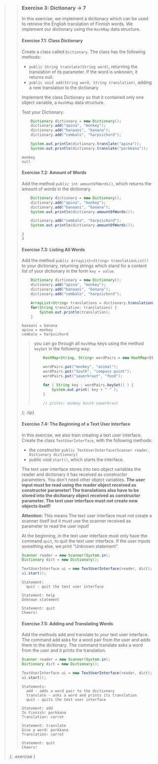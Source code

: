 >>### Exercise 3: Dictionary -> 7
>>
>> In this exercise, we implement a dictionary which can be used to retrieve the English translation of Finnish words. We implement our dictionary using the `HashMap` data structure.
>>
>> #### Exercise 7.1: Class Dictionary
>>
>> Create a class called `Dictionary`. The class has the following methods:
>>
>> - `public String translate(String word)`, returning the translation of its parameter. If the word is unknown, it returns null.
>> - `public void add(String word, String translation)`, adding a new translation to the dictionary
>>
>> Implement the class Dictionary so that it contained only one object variable, a `HashMap` data structure.
>>
>> Test your Dictionary:
>> ```java
>>     Dictionary dictionary = new Dictionary();
>>     dictionary.add("apina", "monkey");
>>     dictionary.add("banaani", "banana");
>>     dictionary.add("cembalo", "harpsichord");
>>
>>     System.out.println(dictionary.translate("apina"));
>>     System.out.println(dictionary.translate("porkkana"));
>> ```
>>
>> ```output
>> monkey
>> null
>> ```
>>
>> #### Exercise 7.2: Amount of Words
>>
>> Add the method `public int amountOfWords()`, which returns the amount of words in the dictionary.
>>
>> ```java
>>     Dictionary dictionary = new Dictionary();
>>     dictionary.add("apina", "monkey");
>>     dictionary.add("banaani", "banana");
>>     System.out.println(dictionary.amountOfWords());
>>
>>     dictionary.add("cembalo", "harpsichord");
>>     System.out.println(dictionary.amountOfWords());
>> ```
>>
>> ```output
>> 2
>> 3
>> ```
>>
>> #### Exercise 7.3: Listing All Words
>> 
>> Add the method `public ArrayList<String> translationList()` to your dictionary, returning strings which stand for a content list of your dictionary in the form `key = value`.
>>
>> ```java
>>     Dictionary dictionary = new Dictionary();
>>     dictionary.add("apina", "monkey");
>>     dictionary.add("banaani", "banana");
>>     dictionary.add("cembalo", "harpsichord");
>>
>>     ArrayList<String> translations = dictionary.translationList();
>>     for(String translation: translations) {
>>         System.out.println(translation);
>>     }
>> ```
>>
>> ```output
>> banaani = banana
>> apina = monkey
>> cembalo = harpsichord
>> ```
>>
>>> you can go through all `HashMap` keys using the method `keySet` in the following way:
>>>
>>> ```java
>>>     HashMap<String, String> wordPairs = new HashMap<String, String>();
>>>
>>>     wordPairs.put("monkey", "animal");
>>>     wordPairs.put("South", "compass point");
>>>     wordPairs.put("sauerkraut", "food");
>>>
>>>     for ( String key : wordPairs.keySet() ) {
>>>         System.out.print( key + " " );
>>>     }
>>>
>>>     // prints: monkey South sauerkraut
>>> ```
>>>
>>{: .tip}
>>
>> #### Exercise 7.4: The Beginning of a Text User Interface
>>
>> In this exercise, we also train creating a text user interface. Create the class `TextUserInterface`, with the following methods:
>>
>> - the constructor `public TextUserInterface(Scanner reader, Dictionary dictionary)`
>> - public void `start()`, which starts the interface.
>> 
>> The text user interface stores into two object variables the reader and dictionary it has received as constructor parameters. You don't need other object variables. **The user input must be read using the reader object received as constructor parameter! The translations also have to be stored into the dicitonary object received as constructor parameter. The text user interface must not create new objects itself!**
>>
>> **Attention:** This means The text user interface must not create a scanner itself but it must use the scanner received as parameter to read the user input!
>>
>> At the beginning, in the text user interface must only have the command `quit`, to quit the text user interface. If the user inputs something else, we print "Unknown statement".
>>
>> ```java
>> Scanner reader = new Scanner(System.in);
>> Dictionary dict = new Dictionary();
>>
>> TextUserInterface ui = new TextUserInterface(reader, dict);
>> ui.start();
>> ```
>> 
>> ```output
>> Statement:
>>   quit - quit the text user interface
>>
>> Statement: help
>> Unknown statement
>>
>> Statement: quit
>> Cheers!
>> ```
>>
>> #### Exercise 7.5: Adding and Translating Words
>>
>> Add the methods add and translate to your text user interface. The command add asks for a word pair from the user and adds them to the dictionary. The command translate asks a word from the user and it prints the translation.
>>
>> ```java
>> Scanner reader = new Scanner(System.in);
>> Dictionary dict = new Dictionary();
>>
>> TextUserInterface ui = new TextUserInterface(reader, dict);
>> ui.start();
>> ```
>>
>> ```output
>> Statements:
>>   add - adds a word pair to the dictionary
>>   translate - asks a word and prints its translation
>>   quit - quits the text user interface
>>
>> Statement: add
>> In Finnish: porkkana
>> Translation: carrot
>>
>> Statement: translate
>> Give a word: porkkana
>> Translation: carrot
>>
>> Statement: quit
>> Cheers!
>> ```
>>
>{: .exercise }